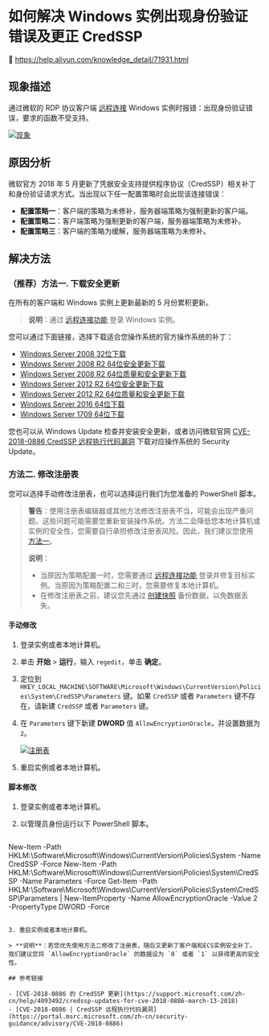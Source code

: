 # 如何解决 Windows 实例出现身份验证错误及更正 CredSSP

:link: https://help.aliyun.com/knowledge_detail/71931.html

## 现象描述

通过微软的 RDP 协议客户端 [远程连接](https://help.aliyun.com/document_detail/25435.html) Windows 实例时报错：出现身份验证错误，要求的函数不受支持。

[![现象](http://docs-aliyun.cn-hangzhou.oss.aliyun-inc.com/assets/pic/71931/cn_zh/1525914842492/Symptom.png)](http://docs-aliyun.cn-hangzhou.oss.aliyun-inc.com/assets/pic/71931/cn_zh/1525914842492/Symptom.png)

## 原因分析

微软官方 2018 年 5 月更新了凭据安全支持提供程序协议（CredSSP）相关补丁和身份验证请求方式。当出现以下任一配置策略时会出现该连接错误：

- **配置策略一**：客户端的策略为未修补，服务器端策略为强制更新的客户端。
- **配置策略二**：客户端策略为强制更新的客户端，服务器端策略为未修补。
- **配置策略三**：客户端的策略为缓解，服务器端策略为未修补。

## 解决方法

### （推荐）方法一. 下载安全更新

在所有的客户端和 Windows 实例上更新最新的 5 月份累积更新。

> **说明**：通过 [远程连接功能](https://help.aliyun.com/document_detail/25433.html) 登录 Windows 实例。

您可以通过下面链接，选择下载适合您操作系统的官方操作系统的补丁：

- [Windows Server 2008 32位下载](http://docs-aliyun.cn-hangzhou.oss.aliyun-inc.com/assets/attach/71931/cn_zh/1528889331663/windows6.0-kb4056564-v2-x86.msu)
- [Windows Server 2008 R2 64位安全更新下载](http://docs-aliyun.cn-hangzhou.oss.aliyun-inc.com/assets/attach/71931/cn_zh/1528861821268/windows6.1-kb4103712-x64.msu)
- [Windows Server 2008 R2 64位质量和安全更新下载](https://windows-fix.oss-cn-beijing.aliyuncs.com/windows6.1-kb4103718-x64.msu)
- [Windows Server 2012 R2 64位安全更新下载](http://docs-aliyun.cn-hangzhou.oss.aliyun-inc.com/assets/attach/71931/cn_zh/1528861769725/windows8.1-kb4103715-x64.msu)
- [Windows Server 2012 R2 64位质量和安全更新下载](https://windows-fix.oss-cn-beijing.aliyuncs.com/windows8.1-kb4103725-x64.msu)
- [Windows Server 2016 64位下载](https://windows-fix.oss-cn-beijing.aliyuncs.com/windows10.0-kb4103723-x64.msu)
- [Windows Server 1709 64位下载](https://windows-fix.oss-cn-beijing.aliyuncs.com/windows10.0-kb4103727-x64.msu)

您也可以从 Windows Update 检查并安装安全更新，或者访问微软官网 [CVE-2018-0886 CredSSP 远程执行代码漏洞](https://portal.msrc.microsoft.com/zh-cn/security-guidance/advisory/CVE-2018-0886) 下载对应操作系统的 Security Update。

### 方法二. 修改注册表

您可以选择手动修改注册表，也可以选择运行我们为您准备的 PowerShell 脚本。

> **警告**：使用注册表编辑器或其他方法修改注册表不当，可能会出现严重问题。这些问题可能需要您重新安装操作系统。方法二会降低您本地计算机或实例的安全性，您需要自行承担修改注册表风险。因此，我们建议您使用 [方法一](https://help.aliyun.com/knowledge_detail/71931.html#Solution1)。
>
> **说明**：
>
> - 当原因为策略配置一时，您需要通过 [远程连接功能](https://help.aliyun.com/document_detail/25433.html) 登录并修复目标实例。当原因为策略配置二和三时，您需要修复本地计算机。
> - 在修改注册表之前，建议您先通过 [创建快照](https://help.aliyun.com/document_detail/25455.html) 备份数据，以免数据丢失。

#### 手动修改

1. 登录实例或者本地计算机。

2. 单击 **开始** > **运行**，输入 `regedit`，单击 **确定**。

3. 定位到 `HKEY_LOCAL_MACHINE\SOFTWARE\Microsoft\Windows\CurrentVersion\Policies\System\CredSSP\Parameters` 键。如果 `CredSSP` 或者 `Parameters` 键不存在，请新建 `CredSSP` 或者 `Parameters` 键。

4. 在 `Parameters` 键下新建 **DWORD** 值 `AllowEncryptionOracle`，并设置数据为 `2`。

   [![注册表](http://docs-aliyun.cn-hangzhou.oss.aliyun-inc.com/assets/pic/71931/cn_zh/1525866472340/Register.png)](http://docs-aliyun.cn-hangzhou.oss.aliyun-inc.com/assets/pic/71931/cn_zh/1525866472340/Register.png)

5. 重启实例或者本地计算机。

#### 脚本修改

1. 登录实例或者本地计算机。

2. 以管理员身份运行以下 PowerShell 脚本。

   ```powershell
New-Item -Path HKLM:\Software\Microsoft\Windows\CurrentVersion\Policies\System -Name CredSSP -Force
New-Item -Path HKLM:\Software\Microsoft\Windows\CurrentVersion\Policies\System\CredSSP -Name Parameters -Force
Get-Item -Path HKLM:\Software\Microsoft\Windows\CurrentVersion\Policies\System\CredSSP\Parameters | New-ItemProperty -Name AllowEncryptionOracle -Value 2 -PropertyType DWORD -Force
   ```

3. 重启实例或者本地计算机。

> **说明**：若您优先使用方法二修改了注册表，随后又更新了客户端和ECS实例安全补丁，我们建议您将 `AllowEncryptionOracle` 的数据设为 `0` 或者 `1` 以获得更高的安全性。

## 参考链接

- [CVE-2018-0886 的 CredSSP 更新](https://support.microsoft.com/zh-cn/help/4093492/credssp-updates-for-cve-2018-0886-march-13-2018)
- [CVE-2018-0886 | CredSSP 远程执行代码漏洞](https://portal.msrc.microsoft.com/zh-cn/security-guidance/advisory/CVE-2018-0886)